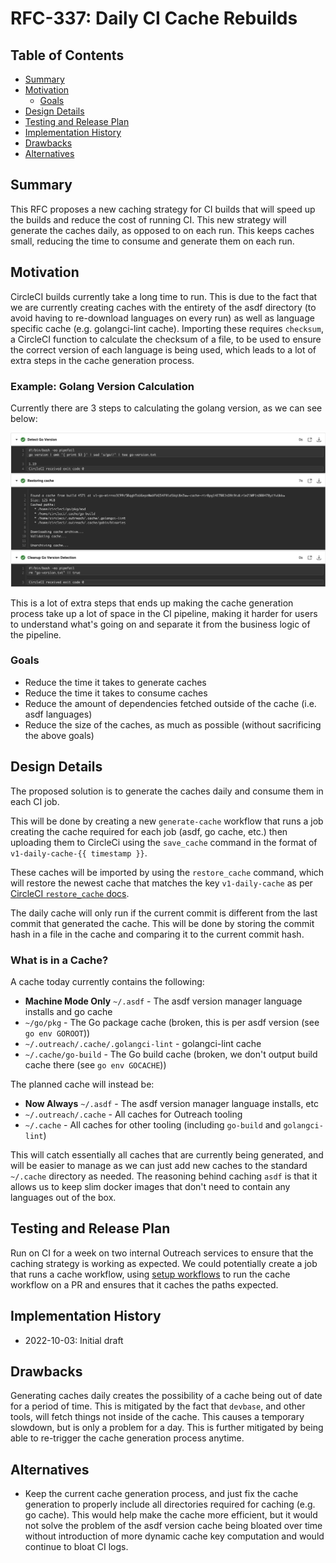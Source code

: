 # RFC-337: Daily CI Cache Rebuilds

## Table of Contents

<!-- toc -->
- [Summary](#summary)
- [Motivation](#motivation)
  - [Goals](#goals)
- [Design Details](#design-details)
- [Testing and Release Plan](#testing-and-release-plan)
- [Implementation History](#implementation-history)
- [Drawbacks](#drawbacks)
- [Alternatives](#alternatives)
<!-- /toc -->

## Summary

This RFC proposes a new caching strategy for CI builds that will speed up the
builds and reduce the cost of running CI. This new strategy will generate the
caches daily, as opposed to on each run. This keeps caches small, reducing the
time to consume and generate them on each run.

## Motivation

CircleCI builds currently take a long time to run. This is due to the fact that
we are currently creating caches with the entirety of the asdf directory (to
avoid having to re-download languages on every run) as well as language specific
cache (e.g. golangci-lint cache). Importing these requires `checksum`, a CircleCI
function to calculate the checksum of a file, to be used to ensure the correct
version of each language is being used, which leads to a lot of extra steps in the
cache generation process.

### Example: Golang Version Calculation

Currently there are 3 steps to calculating the golang version, as we can see below:

![go version calculation](./337-daily-ci-cache-rebuilds/go-cache-key-calc.png)

This is a lot of extra steps that ends up making the cache generation process
take up a lot of space in the CI pipeline, making it harder for users to understand
what's going on and separate it from the business logic of the pipeline.

### Goals

- Reduce the time it takes to generate caches
- Reduce the time it takes to consume caches
- Reduce the amount of dependencies fetched outside of the cache (i.e. asdf
  languages)
- Reduce the size of the caches, as much as possible (without sacrificing
  the above goals)

## Design Details

The proposed solution is to generate the caches daily and consume them in each CI job.

This will be done by creating a new `generate-cache` workflow that runs a job creating
the cache required for each job (asdf, go cache, etc.) then uploading them to CircleCi
using the `save_cache` command in the format of `v1-daily-cache-{{ timestamp }}`.

These caches will be imported by using the `restore_cache` command, which will restore
the newest cache that matches the key `v1-daily-cache` as per
[CircleCI `restore_cache` docs](https://circleci.com/docs/caching#restoring-cache).

The daily cache will only run if the current commit is different from the last commit
that generated the cache. This will be done by storing the commit hash in a file in
the cache and comparing it to the current commit hash.

### What is in a Cache?

A cache today currently contains the following:

- **Machine Mode Only** `~/.asdf` - The asdf version manager language installs and go cache
- `~/go/pkg` - The Go package cache (broken, this is per asdf version (see `go env GOROOT`))
- `~/.outreach/.cache/.golangci-lint` - golangci-lint cache
- `~/.cache/go-build` - The Go build cache (broken, we don't output build cache there (see `go env GOCACHE`))

The planned cache will instead be:

- **Now Always** `~/.asdf` - The asdf version manager language installs, etc
- `~/.outreach/.cache` - All caches for Outreach tooling
- `~/.cache` - All caches for other tooling (including `go-build` and `golangci-lint`)

This will catch essentially all caches that are currently being generated, and
will be easier to manage as we can just add new caches to the standard `~/.cache`
directory as needed. The reasoning behind caching `asdf` is that it allows us to keep
slim docker images that don't need to contain any languages out of the box.

## Testing and Release Plan

Run on CI for a week on two internal Outreach services to ensure that the
caching strategy is working as expected. We could potentially create a job
that runs a cache workflow, using [setup workflows](https://circleci.com/docs/dynamic-config)
to run the cache workflow on a PR and ensures that it caches the paths
expected.

## Implementation History

- 2022-10-03: Initial draft

## Drawbacks

Generating caches daily creates the possibility of a cache being out of date
for a period of time. This is mitigated by the fact that `devbase`, and other tools,
will fetch things not inside of the cache. This causes a temporary slowdown, but is
only a problem for a day. This is further mitigated by being able to re-trigger the
cache generation process anytime.

## Alternatives

- Keep the current cache generation process, and just fix the cache generation to
  properly include all directories required for caching (e.g. go cache). This would
  help make the cache more efficient, but it would not solve the problem of the asdf
  version cache being bloated over time without introduction of more dynamic cache
  key computation and would continue to bloat CI logs.
